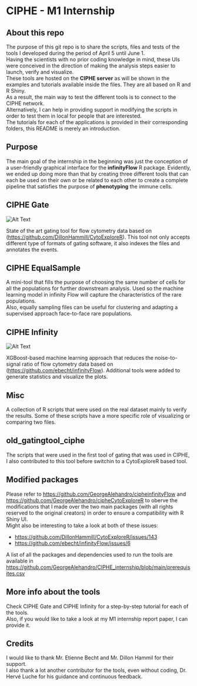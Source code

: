 # CIPHE - M1 Internship

## About this repo 

The purpose of this git repo is to share the scripts, files and tests of the tools I developed during the period of April 5 until June 1.\
Having the scientists with no prior coding knowledge in mind, these UIs were conceived in the direction of making the analysis steps easier to launch, verify and visualize.\
These tools are hosted on the **CIPHE server** as will be shown in the examples and tutorials available inside the files. They are all based on R and R Shiny.\
As a result, the main way to test the different tools is to connect to the CIPHE network.\
Alternatively, I can help in providing support in modifying the scripts in order to test them in local for people that are interested.\
The tutorials for each of the applications is provided in their corresponding folders, this README is merely an introduction.

## Purpose
The main goal of the internship in the beginning was just the conception of a user-friendly graphical interface for the **infinityFlow** R package. Evidently, we ended up doing more than that by creating three different tools that can each be used on their own or be related to each other to create a complete pipeline that satisfies the purpose of **phenotyping** the immune cells. 

## CIPHE Gate
![Alt Text](https://dillonhammill.github.io/CytoExploreR/articles/Gating/Manual-Gating-4.gif)

State of the art gating tool for flow cytometry data based on (https://github.com/DillonHammill/CytoExploreR). This tool not only accepts different type of formats of gating software, it also indexes the files and annotates the events.
## CIPHE EqualSample

A mini-tool that fills the purpose of choosing the same number of cells for all the populations for further downstream analysis. Used so the machine learning model in infinity Flow will capture the characteristics of the rare populations.\
Also, equally sampling files can be useful for clustering and adapting a supervised approach face-to-face rare populations.

## CIPHE Infinity
![Alt Text](https://github.com/GeorgeAlehandro/CIPHE_internship/blob/main/gif/inifnity_umap.gif)

XGBoost-based machine learning approach that reduces the noise-to-signal ratio of flow cytometry data based on (https://github.com/ebecht/infinityFlow). Additional tools were added to generate statistics and visualize the plots.

## Misc
A collection of R scripts that were used on the real dataset mainly to verify the results. Some of these scripts have a more specific role of visualizing or comparing two files.

## old_gatingtool_ciphe
The scripts that were used in the first tool of gating that was used in CIPHE, I also contributed to this tool before switchin to a CytoExploreR based tool.

## Modified packages
Please refer to https://github.com/GeorgeAlehandro/cipheinfinityFlow and https://github.com/GeorgeAlehandro/cipheCytoExploreR to oberve the modifications that I made over the two main packages (with all rights reserved to the original creators) in order to ensure a compatibility with R Shiny UI.\
Might also be interesting to take a look at both of these issues:
* https://github.com/DillonHammill/CytoExploreR/issues/143
* https://github.com/ebecht/infinityFlow/issues/6  

A list of all the packages and dependencies used to run the tools are available in https://github.com/GeorgeAlehandro/CIPHE_internship/blob/main/prerequisites.csv
## More info about the tools
Check CIPHE Gate and CIPHE Infinity for a step-by-step tutorial for each of the tools.\
Also, if you would like to take a look at my M1 internship report paper, I can provide it.
## Credits
I would like to thank Mr. Etienne Becht and Mr. Dillon Hammil for their support.\
I also thank a lot another contributor for the tools, even without coding, Dr. Hervé Luche for his guidance and continuous feedback.

